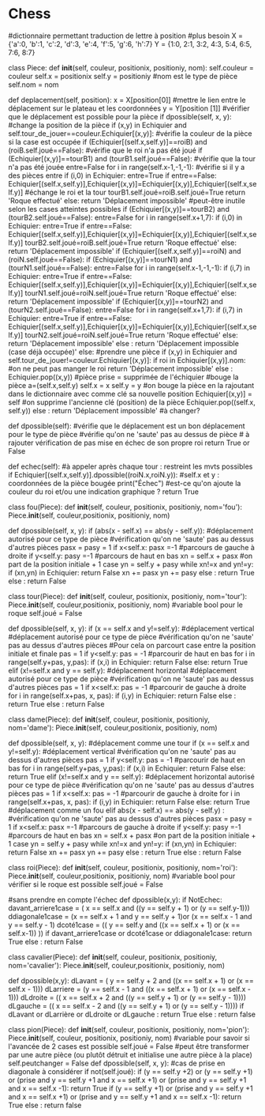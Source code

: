 # Chess
#dictionnaire permettant traduction de lettre à position
#plus besoin 
X = {'a':0, 'b':1, 'c':2, 'd':3, 'e':4, 'f':5, 'g':6, 'h':7}
Y = {1:0, 2:1, 3:2, 4:3, 5:4, 6:5, 7:6, 8:7}

class Piece:
  def __init__(self, couleur, positionix, positioniy, nom):
    self.couleur = couleur
    self.x = positionix
    self.y = positioniy
    #nom est le type de pièce
    self.nom = nom
    
  def deplacement(self, position):
    x = X[position[0]]  #mettre le lien entre le déplacement sur le plateau et les coordonnées 
    y = Y[position [1]]
    #vérifier que le déplacement est possible pour la pièce
    if dpossible(self, x, y):
      #change la position de la pièce
      if (x,y) in Echiquier and self.tour_de_jouer==couleur.Echiquier[(x,y)]:  #vérifie la couleur de la pièce si la case est occupée
        if (Echiquier[(self.x,self.y)]==roiB) and (roiB.self.joué==False):  #vérifie que le roi n'a pas été joué
          if (Echiquier[(x,y)]==tourB1) and (tourB1.self.joué==False): #vérifie que la tour n'a pas été jouée
            entre=False
            for i in range(self.x-1,-1,-1):  #vérifie si il y a des pièces entre
              if (i,0) in Echiquier:
                entre=True
            if entre==False:
              Echiquier[(self.x,self.y)],Echiquier[(x,y)]=Echiquier[(x,y)],Echiquier[(self.x,self.y)]  #échange le roi et la tour
              tourB1.self.joué=roiB.self.joué=True
              return 'Roque effectué'
            else: return 'Déplacement impossible'  #peut-être inutile selon les cases atteintes possibles 
          if (Echiquier[(x,y)]==tourB2) and (tourB2.self.joué==False):
            entre=False
            for i in range(self.x+1,7):
              if (i,0) in Echiquier:
                entre=True
            if entre==False:
              Echiquier[(self.x,self.y)],Echiquier[(x,y)]=Echiquier[(x,y)],Echiquier[(self.x,self.y)]
              tourB2.self.joué=roiB.self.joué=True
              return 'Roque effectué'
            else: return 'Déplacement impossible'
        if (Echiquier[(self.x,self.y)]==roiN) and (roiN.self.joué==False):
          if (Echiquier[(x,y)]==tourN1) and (tourN1.self.joué==False):
            entre=False
            for i in range(self.x-1,-1,-1):
              if (i,7) in Echiquier:
                entre=True
            if entre==False:
              Echiquier[(self.x,self.y)],Echiquier[(x,y)]=Echiquier[(x,y)],Echiquier[(self.x,self.y)]
              tourN1.self.joué=roiN.self.joué=True
              return 'Roque effectué'
            else: return 'Déplacement impossible'
          if (Echiquier[(x,y)]==tourN2) and (tourN2.self.joué==False):
            entre=False
            for i in range(self.x+1,7):
              if (i,7) in Echiquier:
                entre=True
            if entre==False:
              Echiquier[(self.x,self.y)],Echiquier[(x,y)]=Echiquier[(x,y)],Echiquier[(self.x,self.y)]
              tourN2.self.joué=roiN.self.joué=True
              return 'Roque effectué'
            else: return 'Déplacement impossible'
        else :
          return 'Déplacement impossible (case déjà occupée)'
      else:
        #prendre une pièce
        if (x,y) in Echiquier and self.tour_de_jouer!=couleur.Echiquier[(x,y)]:
          if roi in Echiquier[(x,y)].nom: #on ne peut pas manger le roi
           return 'Déplacement impossible' 
          else : 
            Echiquier.pop((x,y))  #pièce prise = supprimée de l'échiquier
        #bouge la pièce 
        a=(self.x,self.y)
        self.x = x
        self.y = y
        #on bouge la pièce en la rajoutant dans le dictionnaire avec comme clé sa nouvelle position
        Echiquier[(x,y)] = self
        #on supprime l'ancienne clé (position) de la pièce
        Echiquier.pop((self.x, self.y))
    else : return 'Déplacement impossible' #à changer?
    
  def dpossible(self):
    #vérifie que le déplacement est un bon déplacement pour le type de pièce
    #vérifie qu'on ne 'saute' pas au dessus de pièce
    # à rajouter vérification de pas mise en échec de son propre roi
      return True or False

    
  def echec(self):  #à appeler après chaque tour : restreint les mvts possibles
    if Echiquier[(self.x,self.y)].dpossible((roiN.x,roiN.y)):   #self.x et y : coordonnées de la pièce bougée
      print("Échec") #est-ce qu'on ajoute la couleur du roi et/ou une indication graphique ?
      return True
 
    
class fou(Piece):
  def __init__(self, couleur, positionix, positioniy, nom='fou'):
    Piece.__init__(self, couleur,positionix, positioniy, nom)
  
  def dpossible(self, x, y):
    if (abs(x - self.x) == abs(y - self.y)): #déplacement autorisé pour ce type de pièce
      #vérification qu'on ne 'saute' pas au dessus d'autres pièces
      pasx = pasy = 1
      if x<self.x: pasx =-1 #parcours de gauche à droite
      if y<self.y: pasy =-1 #parcours de haut en bas
      xn = self.x + pasx #on part de la position initiale + 1 case
      yn = self.y + pasy 
      while xn!=x and yn!=y:
        if (xn,yn) in Echiquier:
          return False
        xn += pasx
        yn += pasy
      else : return True
    else : return False


class tour(Piece):
  def __init__(self, couleur, positionix, positioniy, nom='tour'):
    Piece.__init__(self, couleur,positionix, positioniy, nom)
    #variable bool pour le roque
    self.joué = False
  
  def dpossible(self, x, y):
    if (x == self.x and y!=self.y): #déplacement vertical #déplacement autorisé pour ce type de pièce
      #vérification qu'on ne 'saute' pas au dessus d'autres pièces
      #Pour cela on parcourt case entre la position initiale et finale
      pas = 1
      if y<self.y: pas = -1 #parcourir de haut en bas
      for i in range(self.y+pas, y,pas):
          if (x,i) in Echiquier:
            return False
      else: return True
    elif (x!=self.x and y == self.y): #déplacement horizontal #déplacement autorisé pour ce type de pièce
      #vérification qu'on ne 'saute' pas au dessus d'autres pièces
      pas = 1
      if x<self.x: pas = -1 #parcourir de gauche à droite
      for i in range(self.x+pas, x, pas):
          if (i,y) in Echiquier:
            return False
      else : return True
    else : return False

class dame(Piece):
  def __init__(self, couleur, positionix, positioniy, nom='dame'):
    Piece.__init__(self, couleur,positionix, positioniy, nom)
    
  def dpossible(self, x, y):
    #déplacement comme une tour
    if (x == self.x and y!=self.y):  #déplacement vertical
      #vérification qu'on ne 'saute' pas au dessus d'autres pièces
      pas = 1
      if y<self.y: pas = -1 #parcourir de haut en bas
      for i in range(self.y+pas, y,pas):
          if (x,i) in Echiquier:
            return False
      else: return True
    elif (x!=self.x and y == self.y): #déplacement horizontal autorisé pour ce type de pièce
      #vérification qu'on ne 'saute' pas au dessus d'autres pièces
      pas = 1
      if x<self.x: pas = -1 #parcourir de gauche à droite
      for i in range(self.x+pas, x, pas):
          if (i,y) in Echiquier:
            return False
      else: return True
    #déplacement comme un fou
    elif abs(x - self.x) == abs(y - self.y) :
      #vérification qu'on ne 'saute' pas au dessus d'autres pièces
      pasx = pasy = 1
      if x<self.x: pasx =-1 #parcours de gauche à droite
      if y<self.y: pasy =-1 #parcours de haut en bas
      xn = self.x + pasx #on part de la position initiale + 1 case
      yn = self.y + pasy 
      while xn!=x and yn!=y:
        if (xn,yn) in Echiquier:
          return False
        xn += pasx
        yn += pasy
      else : return True
    else : return False

class roi(Piece):
  def __init__(self, couleur, positionix, positioniy, nom='roi'):
    Piece.__init__(self, couleur,positionix, positioniy, nom)
    #variable bool pour vérifier si le roque est possible
    self.joué = False
  
  #sans prendre en compte l'échec
  def dpossible(x,y):
    if NotEchec:
      davant_arriere1case = ( x == self.x and ((y == self.y + 1) or (y == self.y-1)))
      ddiagonale1case = (x == self.x + 1 and y == self.y + 1)or (x == self.x - 1 and y == self.y - 1)
      dcoté1case = (( y == self.y and ((x == self.x + 1) or (x == self.x-1)) ))
      if davant_arriere1case or dcoté1case or ddiagonale1case:
        return True
    else : return False
    

class cavalier(Piece):
  def __init__(self, couleur, positionix, positioniy, nom='cavalier'):
    Piece.__init__(self, couleur,positionix, positioniy, nom)
  
  def dpossible(x,y):
    dLavant = ( y == self.y + 2  and ((x == self.x + 1) or (x == self.x - 1)))
    dLarriere = (y == self.x - 1 and ((x == self.x + 1) or (x == self.x - 1)))
    dLdroite = (( x == self.x + 2 and ((y == self.y + 1) or (y == self.y - 1))))
    dLgauche = (( x == self.x - 2 and ((y == self.y + 1) or (y == self.y - 1))))
    if dLavant or dLarrière or dLdroite or dLgauche :
      return True
    else : return false
    
class pion(Piece):
  def __init__(self, couleur, positionix, positioniy, nom='pion'):
    Piece.__init__(self, couleur, positionix, positioniy, nom)
    #variable pour savoir si l'avancée de 2 cases est possible
    self.joué = False
    #peut être transformer par une autre pièce (ou plutôt détruit et initialise une autre pièce à la place)
    self.peutchanger = False
  def dpossible(self, x, y):
    #cas de prise en diagonale à considérer
    if not(self.joué):
      if (y == self.y +2) or (y == self.y +1) or (prise and y == self.y +1 and x == self.x +1) or (prise and y == self.y +1 and x == self.x -1):
        return True
    if (y == self.y +1) or (prise and y == self.y +1 and x == self.x +1) or (prise and y == self.y +1 and x == self.x -1): return True
    else : return false
    

    
    
    
    
    
    
    
    
 
    
 
 
    
